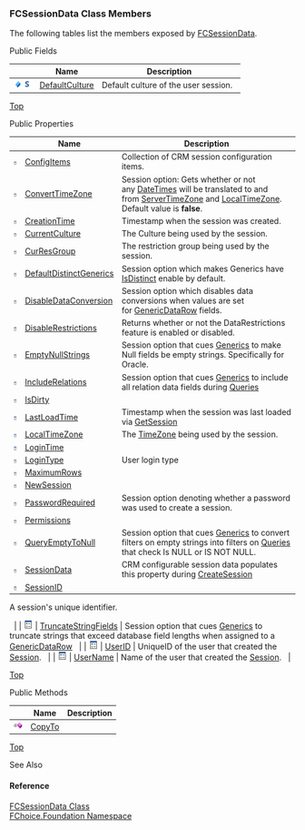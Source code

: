 ﻿### FCSessionData Class Members

The following tables list the members exposed by [FCSessionData](fcSDK~FChoice.Foundation.FCSessionData.md).

Public Fields

|   | Name | Description |
| --- | --- | --- |
| ![Public Field](dotnetimages/publicField.png)![static (Shared in Visual Basic)](dotnetimages/static.png) | [DefaultCulture](fcSDK~FChoice.Foundation.FCSessionData~DefaultCulture.md) | Default culture of the user session.   |

[Top](#top)

Public Properties

|   | Name | Description |
| --- | --- | --- |
| ![Public Property](dotnetimages/publicProperty.png) | [ConfigItems](fcSDK~FChoice.Foundation.FCSessionData~ConfigItems.md) | Collection of CRM session configuration items.   |
| ![Public Property](dotnetimages/publicProperty.png) | [ConvertTimeZone](fcSDK~FChoice.Foundation.FCSessionData~ConvertTimeZone.md) | Session option: Gets whether or not any [DateTimes](ms-help://MS.NETFrameworkSDKv1.1/cpref/html/frlrfSystemDateTimeClassTopic.htm) will be translated to and from [ServerTimeZone](fcSDK~FChoice.Foundation.Clarify.ClarifyApplication~ServerTimeZone.md) and [LocalTimeZone](fcSDK~FChoice.Foundation.FCSession~LocalTimeZone.md). Default value is **false**.   |
| ![Public Property](dotnetimages/publicProperty.png) | [CreationTime](fcSDK~FChoice.Foundation.FCSessionData~CreationTime.md) | Timestamp when the session was created.   |
| ![Public Property](dotnetimages/publicProperty.png) | [CurrentCulture](fcSDK~FChoice.Foundation.FCSessionData~CurrentCulture.md) | The Culture being used by the session.   |
| ![Public Property](dotnetimages/publicProperty.png) | [CurResGroup](fcSDK~FChoice.Foundation.FCSessionData~CurResGroup.md) | The restriction group being used by the session.   |
| ![Public Property](dotnetimages/publicProperty.png) | [DefaultDistinctGenerics](fcSDK~FChoice.Foundation.FCSessionData~DefaultDistinctGenerics.md) | Session option which makes Generics have [IsDistinct](fcSDK~FChoice.Foundation.FCGeneric~IsDistinct.md) enable by default.   |
| ![Public Property](dotnetimages/publicProperty.png) | [DisableDataConversion](fcSDK~FChoice.Foundation.FCSessionData~DisableDataConversion.md) | Session option which disables data conversions when values are set for [GenericDataRow](fcSDK~FChoice.Foundation.GenericDataRow~Item.md) fields.   |
| ![Public Property](dotnetimages/publicProperty.png) | [DisableRestrictions](fcSDK~FChoice.Foundation.FCSessionData~DisableRestrictions.md) | Returns whether or not the DataRestrictions feature is enabled or disabled.   |
| ![Public Property](dotnetimages/publicProperty.png) | [EmptyNullStrings](fcSDK~FChoice.Foundation.FCSessionData~EmptyNullStrings.md) | Session option that cues [Generics](fcSDK~FChoice.Foundation.FCGeneric.md) to make Null fields be empty strings. Specifically for Oracle.   |
| ![Public Property](dotnetimages/publicProperty.png) | [IncludeRelations](fcSDK~FChoice.Foundation.FCSessionData~IncludeRelations.md) | Session option that cues [Generics](fcSDK~FChoice.Foundation.FCGeneric.md) to include all relation data fields during [Queries](fcSDK~FChoice.Foundation.FCGeneric~Query.md)   |
| ![Public Property](dotnetimages/publicProperty.png) | [IsDirty](fcSDK~FChoice.Foundation.FCSessionData~IsDirty.md) |   |
| ![Public Property](dotnetimages/publicProperty.png) | [LastLoadTime](fcSDK~FChoice.Foundation.FCSessionData~LastLoadTime.md) | Timestamp when the session was last loaded via [GetSession](fcSDK~FChoice.Foundation.Clarify.ClarifyApplication~GetSession.md)   |
| ![Public Property](dotnetimages/publicProperty.png) | [LocalTimeZone](fcSDK~FChoice.Foundation.FCSessionData~LocalTimeZone.md) | The [TimeZone](fcSDK~FChoice.Foundation.DataObjects.ITimeZone.md) being used by the session.   |
| ![Public Property](dotnetimages/publicProperty.png) | [LoginTime](fcSDK~FChoice.Foundation.FCSessionData~LoginTime.md) |   |
| ![Public Property](dotnetimages/publicProperty.png) | [LoginType](fcSDK~FChoice.Foundation.FCSessionData~LoginType.md) | User login type   |
| ![Public Property](dotnetimages/publicProperty.png) | [MaximumRows](fcSDK~FChoice.Foundation.FCSessionData~MaximumRows.md) |   |
| ![Public Property](dotnetimages/publicProperty.png) | [NewSession](fcSDK~FChoice.Foundation.FCSessionData~NewSession.md) |   |
| ![Public Property](dotnetimages/publicProperty.png) | [PasswordRequired](fcSDK~FChoice.Foundation.FCSessionData~PasswordRequired.md) | Session option denoting whether a password was used to create a session.   |
| ![Public Property](dotnetimages/publicProperty.png) | [Permissions](fcSDK~FChoice.Foundation.FCSessionData~Permissions.md) |   |
| ![Public Property](dotnetimages/publicProperty.png) | [QueryEmptyToNull](fcSDK~FChoice.Foundation.FCSessionData~QueryEmptyToNull.md) | Session option that cues [Generics](fcSDK~FChoice.Foundation.FCGeneric.md) to convert filters on empty strings into filters on [Queries](fcSDK~FChoice.Foundation.FCGeneric~Query.md) that check Is NULL or IS NOT NULL.   |
| ![Public Property](dotnetimages/publicProperty.png) | [SessionData](fcSDK~FChoice.Foundation.FCSessionData~SessionData.md) | CRM configurable session data populates this property during [CreateSession](fcSDK~FChoice.Foundation.Clarify.ClarifyApplication~CreateSession.md)   |
| ![Public Property](dotnetimages/publicProperty.png) | [SessionID](fcSDK~FChoice.Foundation.FCSessionData~SessionID.md) | 
A session's unique identifier.

  |
| ![Public Property](dotnetimages/publicProperty.png) | [TruncateStringFields](fcSDK~FChoice.Foundation.FCSessionData~TruncateStringFields.md) | Session option that cues [Generics](fcSDK~FChoice.Foundation.FCGeneric.md) to truncate strings that exceed database field lengths when assigned to a [GenericDataRow](fcSDK~FChoice.Foundation.GenericDataRow~Item.md)   |
| ![Public Property](dotnetimages/publicProperty.png) | [UserID](fcSDK~FChoice.Foundation.FCSessionData~UserID.md) | UniqueID of the user that created the [Session](fcSDK~FChoice.Foundation.FCSession.md).   |
| ![Public Property](dotnetimages/publicProperty.png) | [UserName](fcSDK~FChoice.Foundation.FCSessionData~UserName.md) | Name of the user that created the [Session](fcSDK~FChoice.Foundation.FCSession.md).   |

[Top](#top)

Public Methods

|   | Name | Description |
| --- | --- | --- |
| ![Public Method](dotnetimages/publicMethod.png) | [CopyTo](fcSDK~FChoice.Foundation.FCSessionData~CopyTo.md) |   |

[Top](#top)

See Also

#### Reference

[FCSessionData Class](fcSDK~FChoice.Foundation.FCSessionData.md)  
[FChoice.Foundation Namespace](fcSDK~FChoice.Foundation_namespace.md)
